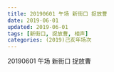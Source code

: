 ```yaml
---
title: 20190601 午场 新街口 捉放曹
date: 2019-06-01
updated: 2019-06-01
tags: [新街口, 捉放曹, 相声]
categories: (2019)己亥年场次
---
```

20190601 午场 新街口 捉放曹